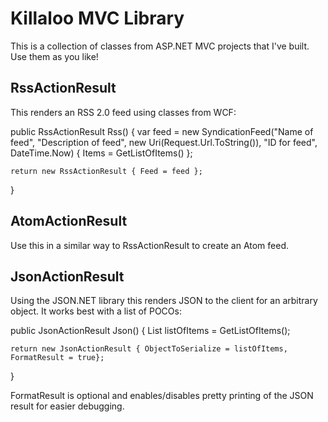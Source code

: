 ﻿Killaloo MVC Library
====================

This is a collection of classes from ASP.NET MVC projects that I've built. Use them as you like!

RssActionResult
---------------

This renders an RSS 2.0 feed using classes from WCF:

public RssActionResult Rss()
{
	var feed = new SyndicationFeed("Name of feed",
								   "Description of feed",
								   new Uri(Request.Url.ToString()),
								   "ID for feed",
								   DateTime.Now)
	{
		Items = GetListOfItems()
	};

	return new RssActionResult { Feed = feed };
}

AtomActionResult
----------------

Use this in a similar way to RssActionResult to create an Atom feed.

JsonActionResult
----------------

Using the JSON.NET library this renders JSON to the client for an arbitrary object. It works best with a list of POCOs:

public JsonActionResult Json()
{
    List<Incident> listOfItems = GetListOfItems();

    return new JsonActionResult { ObjectToSerialize = listOfItems, FormatResult = true};
}

FormatResult is optional and enables/disables pretty printing of the JSON result for easier debugging.

